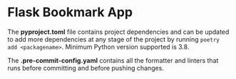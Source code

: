 # Flask Bookmark App


The **pyproject.toml** file contains project dependencies and can be updated to add more dependencies at any stage of the project by running `poetry add <packagename>`.
Minimum Python version supported is 3.8.

The **.pre-commit-config.yaml** contains all the formatter and linters that runs before committing and before pushing changes.
